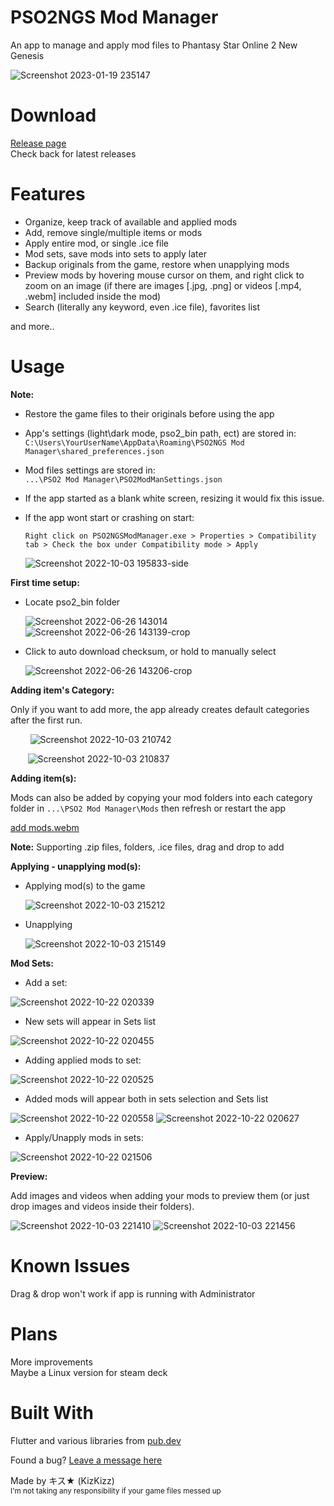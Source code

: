 # PSO2NGS Mod Manager 
 An app to manage and apply mod files to Phantasy Star Online 2 New Genesis  
 
![Screenshot 2023-01-19 235147](https://user-images.githubusercontent.com/101075148/213644529-69b28988-dec3-41a1-8127-1dad24af01c6.png)

# Download

[Release page](https://github.com/KizKizz/pso2_mod_manager/releases)  
Check back for latest releases

# Features

- Organize, keep track of available and applied mods
- Add, remove single/multiple items or mods
- Apply entire mod, or single .ice file
- Mod sets, save mods into sets to apply later 
- Backup originals from the game, restore when unapplying mods
- Preview mods by hovering mouse cursor on them, and right click to zoom on an image (if there are images [.jpg, .png] or videos [.mp4, .webm] included inside the mod)
- Search (literally any keyword, even .ice file), favorites list

and more..

# Usage
**Note:**  
- Restore the game files to their originals before using the app
- App's settings (light\dark mode, pso2_bin path, ect) are stored in:  
  ```C:\Users\YourUserName\AppData\Roaming\PSO2NGS Mod Manager\shared_preferences.json```
- Mod files settings are stored in:  
  ```...\PSO2 Mod Manager\PSO2ModManSettings.json```
- If the app started as a blank white screen, resizing it would fix this issue.
- If the app wont start or crashing on start:

  ```Right click on PSO2NGSModManager.exe > Properties > Compatibility tab > Check the box under Compatibility mode > Apply```
  
  ![Screenshot 2022-10-03 195833-side](https://user-images.githubusercontent.com/101075148/193726661-01acdf9c-c698-490e-af08-e7445adde2cb.png)


**First time setup:**

- Locate pso2_bin folder

   ![Screenshot 2022-06-26 143014](https://user-images.githubusercontent.com/101075148/175836232-f62b8484-c4a5-4815-a7b0-66d54b8f6332.png)
   ![Screenshot 2022-06-26 143139-crop](https://user-images.githubusercontent.com/101075148/175836300-1d3462b6-57e1-4418-b2ab-12bf66f7bcd8.png)

- Click to auto download checksum, or hold to manually select 

   ![Screenshot 2022-06-26 143206-crop](https://user-images.githubusercontent.com/101075148/175836423-3b2b0ed6-b6b1-401c-9b71-2c7cb911db82.png)
 
**Adding item's Category:**

Only if you want to add more, the app already creates default categories after the first run.

   &nbsp;&nbsp;&nbsp;&nbsp;&nbsp;&nbsp;&nbsp; ![Screenshot 2022-10-03 210742](https://user-images.githubusercontent.com/101075148/193732721-3aebd1f3-ae9f-4059-8f1d-87d701671ff3.png)
 
   &nbsp;&nbsp;&nbsp;&nbsp;&nbsp;&nbsp;&nbsp;![Screenshot 2022-10-03 210837](https://user-images.githubusercontent.com/101075148/193732744-d6f284e9-8b57-4a60-b181-d0df4ef11619.png)

**Adding item(s):**

Mods can also be added by copying your mod folders into each category folder in ```...\PSO2 Mod Manager\Mods``` then refresh or restart the app

[add mods.webm](https://user-images.githubusercontent.com/101075148/213642075-ccc1af8f-70e7-4e11-9cd3-73254db96259.webm)

**Note:** Supporting .zip files, folders, .ice files, drag and drop to add

**Applying - unapplying mod(s):**

- Applying mod(s) to the game

   ![Screenshot 2022-10-03 215212](https://user-images.githubusercontent.com/101075148/193738228-041f0d31-a369-446e-b32f-422d4b1cd643.png)

- Unapplying

   ![Screenshot 2022-10-03 215149](https://user-images.githubusercontent.com/101075148/193738266-d3ccbabf-452a-4a1e-8e5d-2c9bee0e7846.png)
   
**Mod Sets:**
- Add a set:

![Screenshot 2022-10-22 020339](https://user-images.githubusercontent.com/101075148/197331327-c4d7e3f1-82fe-494d-accd-11f707729c64.png)
- New sets will appear in Sets list

![Screenshot 2022-10-22 020455](https://user-images.githubusercontent.com/101075148/197331331-5edcaf54-7cef-4a6a-9b72-239eceeaba92.png)
- Adding applied mods to set:

![Screenshot 2022-10-22 020525](https://user-images.githubusercontent.com/101075148/197331340-9d144bba-ad3d-48fa-9ece-240a1eac8dd6.png)
- Added mods will appear both in sets selection and Sets list

![Screenshot 2022-10-22 020558](https://user-images.githubusercontent.com/101075148/197331343-0c5af343-be13-4a7a-b143-264ca6087b4d.png)
![Screenshot 2022-10-22 020627](https://user-images.githubusercontent.com/101075148/197331347-061bdc08-c0f4-4c04-ade2-37045c2905e6.png)
- Apply/Unapply mods in sets:

![Screenshot 2022-10-22 021506](https://user-images.githubusercontent.com/101075148/197331609-59e1fec8-a9e7-412f-9d3f-44fe4b936ca5.png)

   
   
**Preview:**

Add images and videos when adding your mods to preview them (or just drop images and videos inside their folders).

![Screenshot 2022-10-03 221410](https://user-images.githubusercontent.com/101075148/193740743-db6a6ad2-c84f-48b7-b360-9b73aa0906ee.png)
![Screenshot 2022-10-03 221456](https://user-images.githubusercontent.com/101075148/193740766-179e4e6d-f971-4637-adff-1e7f81ec1e51.png)


# Known Issues
Drag & drop won't work if app is running with Administrator

# Plans
More improvements  
Maybe a Linux version for steam deck

# Built With

Flutter and various libraries from [pub.dev](https://pub.dev/packages)

Found a bug? [Leave a message here](https://github.com/KizKizz/pso2_mod_manager/issues)

Made by キス★ (KizKizz)  
<sup>I'm not taking any responsibility if your game files messed up</sup>
